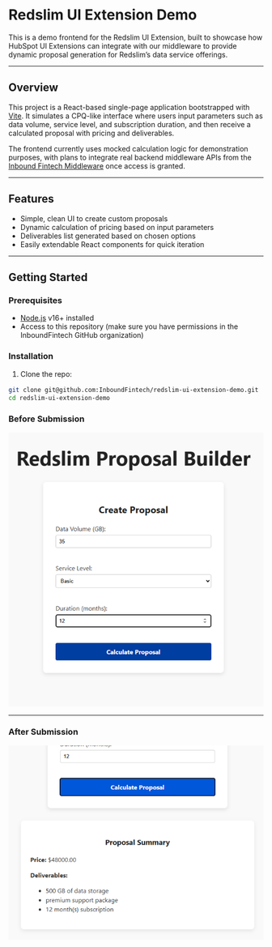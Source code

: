 # Redslim UI Extension Demo

This is a demo frontend for the Redslim UI Extension, built to showcase how HubSpot UI Extensions can integrate with our middleware to provide dynamic proposal generation for Redslim’s data service offerings.

---

## Overview

This project is a React-based single-page application bootstrapped with [Vite](https://vitejs.dev/). It simulates a CPQ-like interface where users input parameters such as data volume, service level, and subscription duration, and then receive a calculated proposal with pricing and deliverables.

The frontend currently uses mocked calculation logic for demonstration purposes, with plans to integrate real backend middleware APIs from the [Inbound Fintech Middleware](https://github.com/InboundFintech/ift-middleware) once access is granted.

---

## Features

- Simple, clean UI to create custom proposals
- Dynamic calculation of pricing based on input parameters
- Deliverables list generated based on chosen options
- Easily extendable React components for quick iteration

---

## Getting Started

### Prerequisites

- [Node.js](https://nodejs.org/en/) v16+ installed
- Access to this repository (make sure you have permissions in the InboundFintech GitHub organization)

### Installation

1. Clone the repo:

```bash
git clone git@github.com:InboundFintech/redslim-ui-extension-demo.git
cd redslim-ui-extension-demo
```

### Before Submission

![Initial Form](./public/screenshot-initial.png)

---

### After Submission

![Proposal Result](./public/screenshot-result.png)

